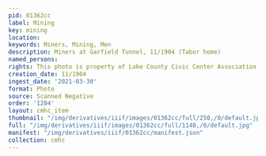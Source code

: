 ```yaml
---
pid: 01362cc
label: Mining
key: mining
location: 
keywords: Miners, Mining, Men
description: Miners at Garfield Tunnel, 11/1904 (Tabor home)
named_persons: 
rights: This photo is property of Lake County Civic Center Association.
creation_date: 11/1904
ingest_date: '2021-03-30'
format: Photo
source: Scanned Negative
order: '1284'
layout: cmhc_item
thumbnail: "/img/derivatives/iiif/images/01362cc/full/250,/0/default.jpg"
full: "/img/derivatives/iiif/images/01362cc/full/1140,/0/default.jpg"
manifest: "/img/derivatives/iiif/01362cc/manifest.json"
collection: cmhc
---
```

